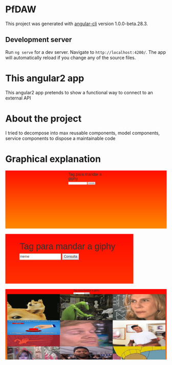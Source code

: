 # PfDAW

This project was generated with [angular-cli](https://github.com/angular/angular-cli) version 1.0.0-beta.28.3.

## Development server
Run `ng serve` for a dev server. Navigate to `http://localhost:4200/`. The app will automatically reload if you change any of the source files.

# This angular2 app 
This angular2 app pretends to show a functional way to connect to an external API

# About the project
I tried to decompose into max reusable components, model components, service components to dispose a maintainable code

# Graphical explanation
![alt text](https://github.com/delalama/PF_DAW/blob/master/img_readme/1.png?raw=true)



![alt text](https://github.com/delalama/PF_DAW/blob/master/img_readme/4.png?raw=true)


![alt text](https://github.com/delalama/PF_DAW/blob/master/img_readme/3.png?raw=true)
